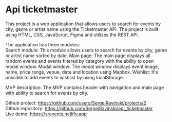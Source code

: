 # Api ticketmaster

This project is a web application that allows users to search for events by city, genre or artist name using the Ticketmaster API. 
The project is built using HTML, CSS, JavaScript, Figma and utilizes the REST API.

The application has three modules:<br>
Search module: This module allows users to search for events by city, genre or artist name sorted by date.
Main page: The main page displays all random events and events filtered by category with the ability to open modal window. 
Modal window: The modal window displays event image, name, price range, venue, date and location using Mapbox.
Wishlist: It's possible to add events to wishlist by using localStorage.

MVP description: The MVP contains header with navigation and main page with ability to search for events by city.

Github project: https://github.com/users/SergeiRavinski/projects/2<br>
Github repository: https://github.com/SergeiRavinski/api_ticketmaster<br> 
Live demo: https://srevents.netlify.app
